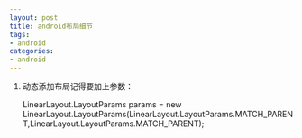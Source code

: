 ```yaml
---
layout: post
title: android布局细节
tags:
- android
categories:
- android
---
```


1. 动态添加布局记得要加上参数：  

    LinearLayout.LayoutParams params = new LinearLayout.LayoutParams(LinearLayout.LayoutParams.MATCH_PARENT,LinearLayout.LayoutParams.MATCH_PARENT);
